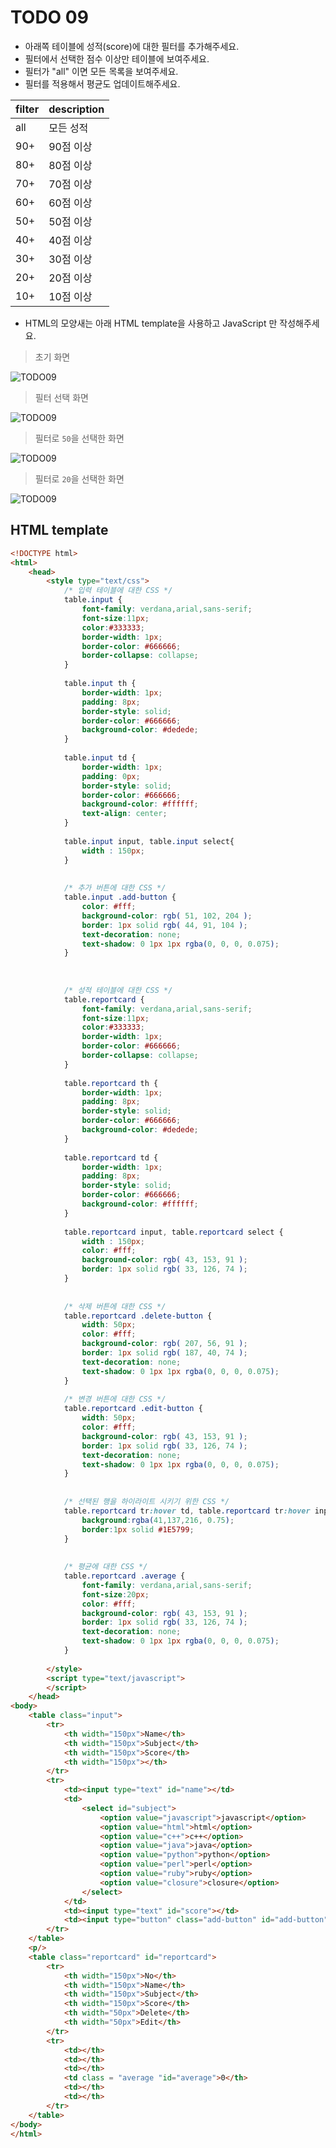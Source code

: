 ﻿TODO 09
========

* 아래쪽 테이블에 성적(score)에 대한 필터를 추가해주세요.
* 필터에서 선택한 점수 이상만 테이블에 보여주세요.
* 필터가 "all" 이면 모든 목록을 보여주세요.
* 필터를 적용해서 평균도 업데이트해주세요.


filter | description
------------  | ------------ 
all  | 모든 성적
90+  | 90점 이상
80+  | 80점 이상
70+  | 70점 이상
60+  | 60점 이상
50+  | 50점 이상
40+  | 40점 이상
30+  | 30점 이상
20+  | 20점 이상
10+  | 10점 이상

* HTML의 모양새는 아래 HTML template을 사용하고 JavaScript 만 작성해주세요.


> 초기 화면

![TODO09](https://raw.githubusercontent.com/lightsh/jsstudy/master/03/todo/images/todo_09.png)


> 필터 선택 화면

![TODO09](https://raw.githubusercontent.com/lightsh/jsstudy/master/03/todo/images/todo_09_filter.png)


> 필터로 `50`을 선택한 화면

![TODO09](https://raw.githubusercontent.com/lightsh/jsstudy/master/03/todo/images/todo_09_filter_50.png)


> 필터로 `20`을 선택한 화면

![TODO09](https://raw.githubusercontent.com/lightsh/jsstudy/master/03/todo/images/todo_09_filter_20.png)

## HTML template

```html
<!DOCTYPE html> 
<html>
	<head>
		<style type="text/css">
			/* 입력 테이블에 대한 CSS */
			table.input {
				font-family: verdana,arial,sans-serif;
				font-size:11px;
				color:#333333;
				border-width: 1px;
				border-color: #666666;
				border-collapse: collapse;				
			}
			
			table.input th {
				border-width: 1px;
				padding: 8px;
				border-style: solid;
				border-color: #666666;
				background-color: #dedede;				
			}
			
			table.input td {
				border-width: 1px;
				padding: 0px;
				border-style: solid;
				border-color: #666666;
				background-color: #ffffff;
				text-align: center;
			}	
			
			table.input input, table.input select{
				width : 150px;
			}	
		
			
			/* 추가 버튼에 대한 CSS */
			table.input .add-button {
				color: #fff;
				background-color: rgb( 51, 102, 204 );
				border: 1px solid rgb( 44, 91, 104 );	
				text-decoration: none;
				text-shadow: 0 1px 1px rgba(0, 0, 0, 0.075);				
			}
			
			
			
			/* 성적 테이블에 대한 CSS */
			table.reportcard {
				font-family: verdana,arial,sans-serif;
				font-size:11px;
				color:#333333;
				border-width: 1px;
				border-color: #666666;
				border-collapse: collapse;				
			}
			
			table.reportcard th {
				border-width: 1px;
				padding: 8px;
				border-style: solid;
				border-color: #666666;
				background-color: #dedede;				
			}
			
			table.reportcard td {
				border-width: 1px;
				padding: 8px;
				border-style: solid;
				border-color: #666666;
				background-color: #ffffff;
			}
			
			table.reportcard input, table.reportcard select {
				width : 150px;
				color: #fff;
				background-color: rgb( 43, 153, 91 );
				border: 1px solid rgb( 33, 126, 74 );				
			}	
			
			
			/* 삭제 버튼에 대한 CSS */
			table.reportcard .delete-button {
				width: 50px;
				color: #fff;
				background-color: rgb( 207, 56, 91 );
				border: 1px solid rgb( 187, 40, 74 );
				text-decoration: none;
				text-shadow: 0 1px 1px rgba(0, 0, 0, 0.075);				
			}			
				
			/* 변경 버튼에 대한 CSS */
			table.reportcard .edit-button {
				width: 50px;
				color: #fff;
				background-color: rgb( 43, 153, 91 );
				border: 1px solid rgb( 33, 126, 74 );
				text-decoration: none;
				text-shadow: 0 1px 1px rgba(0, 0, 0, 0.075);				
			}	
			
			
			/* 선택된 행을 하이라이트 시키기 위한 CSS */
			table.reportcard tr:hover td, table.reportcard tr:hover input, table.reportcard tr:hover select{
				background:rgba(41,137,216, 0.75);
				border:1px solid #1E5799;
			}
		
			
			/* 평균에 대한 CSS */
			table.reportcard .average {
				font-family: verdana,arial,sans-serif;
				font-size:20px;
				color: #fff;
				background-color: rgb( 43, 153, 91 );
				border: 1px solid rgb( 33, 126, 74 );
				text-decoration: none;
				text-shadow: 0 1px 1px rgba(0, 0, 0, 0.075);				
			}			
			
		</style>
		<script type="text/javascript">
		</script>
	</head>
<body>               
	<table class="input">
		<tr> 
			<th width="150px">Name</th>
			<th width="150px">Subject</th>
			<th width="150px">Score</th>
			<th width="150px"></th>
		</tr>
		<tr> 
			<td><input type="text" id="name"></td>
			<td>
				<select id="subject">
					<option value="javascript">javascript</option>
					<option value="html">html</option>
					<option value="c++">c++</option>
					<option value="java">java</option>
					<option value="python">python</option>
					<option value="perl">perl</option>
					<option value="ruby">ruby</option>
					<option value="closure">closure</option>
				</select>
			</td>
			<td><input type="text" id="score"></td>
			<td><input type="button" class="add-button" id="add-button" value="add"></td>
		</tr>		
	</table> 
	<p/>
	<table class="reportcard" id="reportcard">
		<tr> 
			<th width="150px">No</th>
			<th width="150px">Name</th>
			<th width="150px">Subject</th>
			<th width="150px">Score</th>
			<th width="50px">Delete</th>
			<th width="50px">Edit</th>
		</tr>	
		<tr> 
			<td></th>
			<td></th>
			<td></th>
			<td class = "average "id="average">0</th>
			<td></th>
			<td></th>
		</tr>		
	</table>  
</body>
</html>
```




